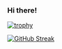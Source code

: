 ### Hi there!

[![trophy](https://github-profile-trophy.vercel.app/?username=ryo-ma)](https://github.com/larakaracasu/github-profile-trophy)

[![GitHub Streak](https://streak-stats.demolab.com/?user=larakaracasu)](https://git.io/streak-stats)
